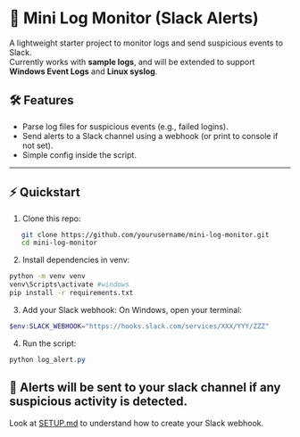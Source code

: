 # 🦉 Mini Log Monitor (Slack Alerts)

A lightweight starter project to monitor logs and send suspicious events to Slack.  
Currently works with **sample logs**, and will be extended to support **Windows Event Logs** and **Linux syslog**.

## 🛠️ Features
- Parse log files for suspicious events (e.g., failed logins).
- Send alerts to a Slack channel using a webhook (or print to console if not set).
- Simple config inside the script.
--- 

## ⚡ Quickstart

1. Clone this repo:
```bash
   git clone https://github.com/yourusername/mini-log-monitor.git
   cd mini-log-monitor
```

2. Install dependencies in venv:
```bash
python -m venv venv
venv\Scripts\activate #windows
pip install -r requirements.txt
```

3. Add your Slack webhook:
On Windows, open your terminal:
```powershell
$env:SLACK_WEBHOOK="https://hooks.slack.com/services/XXX/YYY/ZZZ"
```
4. Run the script:
```powershell
python log_alert.py
```
🚨 Alerts will be sent to your slack channel if any suspicious activity is detected.
---

Look at [SETUP.md](SETUP.md) to understand how to create your Slack webhook.